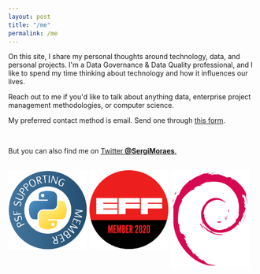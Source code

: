 ```yaml
---
layout: post
title: "/me"
permalink: /me
---
```


On this site, I share my personal thoughts around technology, data, and personal projects. I'm a Data Governance & Data Quality professional, and I like to spend my time thinking about technology and how it influences our lives.

Reach out to me if you'd like to talk about anything data, enterprise project management methodologies, or computer science.

My preferred contact method is email. Send one through <a href="https://sergiomoraes.dev/advice">this form</a>.

<br>

But you can also find me on <a href="//twitter.com/SergiMoraes">Twitter<b> @SergiMoraes</b>.</a>

<br>

<a href="https://www.python.org/psf/">
<img src="/images/supporting-member-badge.png" style="float: left; width: 30%; margin-right: 1%; margin-bottom: 0.5em; width: 160px;">
</a>

<a href="https://www.eff.org/">
<img src="images/2020-membership-badge-2.png" style="float: left; width: 30%; margin-right: 1%; margin-bottom: 0.5em; width: 160px;">
</a>

<a href="https://www.debian.org/">
<img src="images/debianlogo.png" style="float: left; width: 30%; margin-right: 1%; margin-bottom: 0.5em; width: 160px;">
</a>